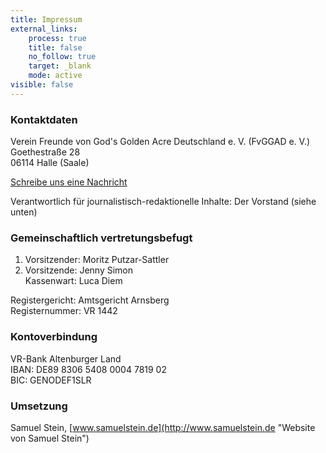 ```yaml
---
title: Impressum
external_links:
    process: true
    title: false
    no_follow: true
    target: _blank
    mode: active
visible: false
---
```


### Kontaktdaten
Verein Freunde von God's Golden Acre Deutschland e. V. (FvGGAD e. V.)  
Goethestraße 28  
06114 Halle (Saale)  

[Schreibe uns eine Nachricht](../kontakt "Schreibe uns eine Nachricht")

Verantwortlich für journalistisch-redaktionelle Inhalte: Der Vorstand (siehe unten)

### Gemeinschaftlich vertretungsbefugt

1. Vorsitzender: Moritz Putzar-Sattler 
2. Vorsitzende: Jenny Simon  
Kassenwart: Luca Diem

Registergericht: Amtsgericht Arnsberg  
Registernummer:  VR 1442

### Kontoverbindung  
VR-Bank Altenburger Land  
IBAN: DE89 8306 5408 0004 7819 02  
BIC: GENODEF1SLR  

### Umsetzung   
Samuel Stein, [www.samuelstein.de](http://www.samuelstein.de "Website von Samuel Stein")
